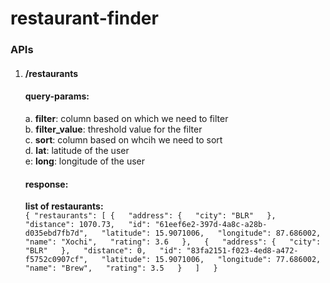 # restaurant-finder
  ### APIs ###
  1. #### /restaurants <br>
      #### query-params:  
        a. **filter**: column based on which we need to filter  
        b. **filter_value**: threshold value for the filter  
        c. **sort**: column based on whcih we need to sort  
        d. **lat**: latitude of the user  
        e: **long**: longitude of the user  
        
          
             
      #### response:
      **list of restaurants:**  
      `{
            "restaurants": [
              {  
                "address": {  
                  "city": "BLR"  
                },  
                "distance": 1070.73,  
                "id": "61eef6e2-397d-4a8c-a28b-d035ebd7fb7d",  
                "latitude": 15.9071006,  
                "longitude": 87.686002,  
                "name": "Xochi",  
                "rating": 3.6  
              },  
              {  
                "address": {  
                  "city": "BLR"  
                },  
                "distance": 0,  
                "id": "83fa2151-f023-4ed8-a472-f5752c0907cf",  
                "latitude": 15.9071006,  
                "longitude": 77.686002,  
                "name": "Brew",  
                "rating": 3.5  
              }  
            ]  
          }`
